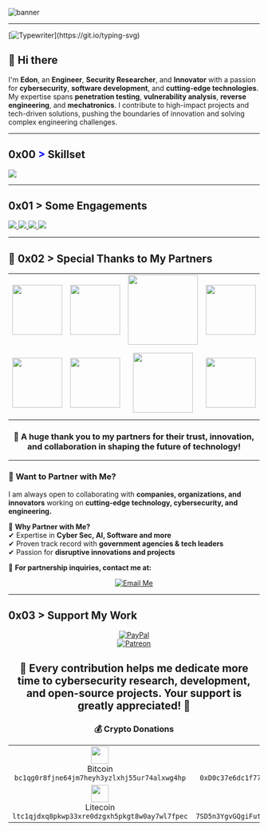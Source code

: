 ![banner](https://github.com/user-attachments/assets/5dc6c2f6-8390-4366-b49e-1640e644eccc)


---

[![Typewriter](https://readme-typing-svg.herokuapp.com?font=Orbitron&size=30&duration=4000&color=00FF00&pause=500&center=true&vCenter=true&width=1200&lines=$+Engineer+|+Security+Researcher+|+Developer+|+Threat+Hunter;)](https://git.io/typing-svg)

## 👋 Hi there
I'm **Edon**, an **Engineer**, **Security Researcher**, and **Innovator** with a passion for **cybersecurity**, **software development**, and **cutting-edge technologies**. My expertise spans **penetration testing**, **vulnerability analysis**, **reverse engineering**, and **mechatronics**. I contribute to high-impact projects and tech-driven solutions, pushing the boundaries of innovation and solving complex engineering challenges.

---

## 0x00 <span style="color: blue !important;">&gt;</span> Skillset
<div align="left">
  <a href="https://skillicons.dev">
    <img src="https://skillicons.dev/icons?i=c,cpp,python,java,go,bash,js,rust,swift,arch,ts,linux,git,kali,ubuntu,docker,gcp,azure,aws,raspberrypi,arduino,mongodb,firebase,&perline=12" />
  </a>
</div>

---

## 0x01 > Some Engagements
<div align="left">
  <a href="https://github.com/deptofdefense/hack-a-sat-library">
    <img src="https://github-readme-stats.vercel.app/api/pin/?username=deptofdefense&repo=hack-a-sat-library&border_color=289BF9&bg_color=0D1117&title_color=C9D1D9&text_color=8B949E&icon_color=289BF9" />
  </a>
  <a href="https://github.com/NationalSecurityAgency/datawave">
    <img src="https://github-readme-stats.vercel.app/api/pin/?username=NationalSecurityAgency&repo=datawave&border_color=289BF9&bg_color=0D1117&title_color=C9D1D9&text_color=8B949E&icon_color=289BF9" />
  </a>
  <a href="https://github.com/NationalSecurityAgency/ghidra">
    <img src="https://github-readme-stats.vercel.app/api/pin/?username=NationalSecurityAgency&repo=ghidra&border_color=289BF9&bg_color=0D1117&title_color=C9D1D9&text_color=8B949E&icon_color=289BF9" />
  </a>
  <a href="https://github.com/IQTLabs/AISonobuoy">
    <img src="https://github-readme-stats.vercel.app/api/pin/?username=IQTLabs&repo=AISonobuoy&border_color=289BF9&bg_color=0D1117&title_color=C9D1D9&text_color=8B949E&icon_color=289BF9" />
  </a>
</div>

---



## 🚀 0x02 > Special Thanks to My Partners  

<div align="center">

<table>
<tr>
  <td align="center"><img src="https://upload.wikimedia.org/wikipedia/commons/2/2e/Seal_of_the_United_States_Department_of_Defense.svg" width="100"/></td>
  <td align="center"><img src="https://upload.wikimedia.org/wikipedia/sco/2/21/Nvidia_logo.svg" width="100"/></td>
  <td align="center"><img src="https://cdn.prod.website-files.com/664e1cfdaf0f190ac9bb6e1e/66697fa864d68856e93d8b8e_iqtlogo400150.png" width="140"/></td>
  <td align="center"><img src="https://upload.wikimedia.org/wikipedia/en/thumb/4/40/Razer_snake_logo.svg/1200px-Razer_snake_logo.svg.png" width="100"/></td>
  <td align="center"><img src="https://upload.wikimedia.org/wikipedia/commons/thumb/5/52/Rolls-Royce_Motor_Cars_logo.svg/480px-Rolls-Royce_Motor_Cars_logo.svg.png" width="90"/></td>
</tr>
<tr>
  <td align="center"><img src="https://upload.wikimedia.org/wikipedia/commons/thumb/c/ce/DARPA_Logo_2010.png/220px-DARPA_Logo_2010.png" width="100"/></td>
  <td align="center"><img src="https://upload.wikimedia.org/wikipedia/commons/thumb/e/e6/U.S._Digital_Service_Logo.svg/1200px-U.S._Digital_Service_Logo.svg.png" width="100"/></td>
  <td align="center"><img src="https://upload.wikimedia.org/wikipedia/commons/3/37/Palantir_company_logo.png" width="120"/></td>
  <td align="center"><img src="https://upload.wikimedia.org/wikipedia/commons/thumb/3/32/Mercedes-Benz_Star_2022.svg/1200px-Mercedes-Benz_Star_2022.svg.png" width="100"/></td>
  <td align="center"><img src="https://www.boozallen.com/assets/home/images/social/booz-allen-homepage-social-thumbnail.png.img.png" width="140"/></td>
</tr>
</table>

### **💙 A huge thank you to my partners for their trust, innovation, and collaboration in shaping the future of technology!**  

</div>


---

### 🚀 **Want to Partner with Me?**  
I am always open to collaborating with **companies, organizations, and innovators** working on **cutting-edge technology, cybersecurity, and engineering.**  

🔹 **Why Partner with Me?**  
✔ Expertise in **Cyber Sec, AI, Software and more**  
✔ Proven track record with **government agencies & tech leaders**  
✔ Passion for **disruptive innovations and projects**  

📩 **For partnership inquiries, contact me at:**  

<div align="center">

[![Email Me](https://img.shields.io/badge/Email-Contact%20Me-1976D2?style=for-the-badge&logo=gmail&logoColor=white)](mailto:edonshumolli@proton.me)  

</div>

---


## 0x03 > Support My Work  

<div align="center">

[![PayPal](https://img.shields.io/badge/Support%20Me%20on-PayPal-00457C?style=for-the-badge&logo=paypal&logoColor=white)](https://paypal.me/eshumolli)  
[![Patreon](https://img.shields.io/badge/Support%20Me%20on-Patreon-F96854?style=for-the-badge&logo=patreon&logoColor=white)](https://www.patreon.com/EdonShumolli)  

💙 Every contribution helps me dedicate more time to cybersecurity research, development, and open-source projects.
Your support is greatly appreciated! 🚀
---

### 💰 Crypto Donations  

<div align="center">

<table>
<tr>
  <td align="center"><img src="https://cryptologos.cc/logos/bitcoin-btc-logo.svg?v=026" width="35"/><br>Bitcoin<br><code>bc1qg0r8fjne64jm7heyh3yzlxhj55ur74alxwg4hp</code></td>
  <td align="center"><img src="https://cryptologos.cc/logos/ethereum-eth-logo.svg?v=026" width="35"/><br>Ethereum<br><code>0xD0c37e6dc1f774FfE011AA7D19fC8a9560548a28</code></td>
</tr>
<tr>
  <td align="center"><img src="https://cryptologos.cc/logos/litecoin-ltc-logo.svg?v=026" width="35"/><br>Litecoin<br><code>ltc1qjdxq8pkwp33xre0dzgxh5pkgt8w0ay7wl7fpec</code></td>
  <td align="center"><img src="https://cryptologos.cc/logos/solana-sol-logo.svg?v=026" width="35"/><br>Solana<br><code>7SD5n3YgvGQgiFutu11JwrAVy2eszBdYX2h5UU6eHVQr</code></td>
</tr>
</table>

</div>
